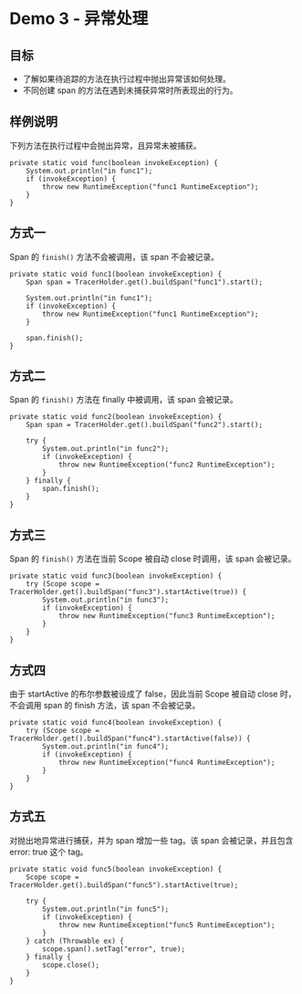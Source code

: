 # Demo 3 - 异常处理

## 目标
* 了解如果待追踪的方法在执行过程中抛出异常该如何处理。
* 不同创建 span 的方法在遇到未捕获异常时所表现出的行为。

## 样例说明
下列方法在执行过程中会抛出异常，且异常未被捕获。
```
private static void func(boolean invokeException) {
	System.out.println("in func1");
	if (invokeException) {
	  	throw new RuntimeException("func1 RuntimeException");
	}
}
```

## 方式一

Span 的 `finish()` 方法不会被调用，该 span 不会被记录。
```
private static void func1(boolean invokeException) {
	Span span = TracerHolder.get().buildSpan("func1").start();

	System.out.println("in func1");
	if (invokeException) {
		throw new RuntimeException("func1 RuntimeException");
	}

	span.finish();
}
```

## 方式二
Span 的 `finish()` 方法在 finally 中被调用，该 span 会被记录。
```
private static void func2(boolean invokeException) {
	Span span = TracerHolder.get().buildSpan("func2").start();

	try {
		System.out.println("in func2");
	  	if (invokeException) {
	    	throw new RuntimeException("func2 RuntimeException");
	  	}
	} finally {
	  	span.finish();
	}
}
```

## 方式三

Span 的 `finish()` 方法在当前 Scope 被自动 close 时调用，该 span 会被记录。
```
private static void func3(boolean invokeException) {
	try (Scope scope = TracerHolder.get().buildSpan("func3").startActive(true)) {
		System.out.println("in func3");
		if (invokeException) {
			throw new RuntimeException("func3 RuntimeException");
		}
	}
}
```

## 方式四
由于 startActive 的布尔参数被设成了 false，因此当前 Scope 被自动 close 时，不会调用 span 的 finish 方法，该 span 不会被记录。
```
private static void func4(boolean invokeException) {
	try (Scope scope = TracerHolder.get().buildSpan("func4").startActive(false)) {
		System.out.println("in func4");
		if (invokeException) {
			throw new RuntimeException("func4 RuntimeException");
		}
	}
}
```

## 方式五
对抛出地异常进行捕获，并为 span 增加一些 tag。该 span 会被记录，并且包含 error: true 这个 tag。
```
private static void func5(boolean invokeException) {
	Scope scope = TracerHolder.get().buildSpan("func5").startActive(true);

	try {
		System.out.println("in func5");
		if (invokeException) {
			throw new RuntimeException("func5 RuntimeException");
		}
	} catch (Throwable ex) {
	  	scope.span().setTag("error", true);
	} finally {
	  	scope.close();
	}
}
```
